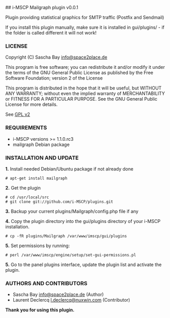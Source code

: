 ## i-MSCP Mailgraph plugin v0.0.1

Plugin providing statistical graphics for SMTP traffic (Postfix and Sendmail)

If you install this plugin manually, make sure it is installed in
gui/plugins/ - if the folder is called different it will not work!

### LICENSE

Copyright (C) Sascha Bay <info@space2place.de>

This program is free software; you can redistribute it and/or modify
it under the terms of the GNU General Public License as published by
the Free Software Foundation; version 2 of the License

This program is distributed in the hope that it will be useful,
but WITHOUT ANY WARRANTY; without even the implied warranty of
MERCHANTABILITY or FITNESS FOR A PARTICULAR PURPOSE.  See the
GNU General Public License for more details.

See [GPL v2](http://www.gnu.org/licenses/gpl-2.0.html "GPL v2")

### REQUIREMENTS

 - i-MSCP versions >= 1.1.0.rc3
 - mailgraph Debian package

### INSTALLATION AND UPDATE

**1.** Install needed Debian/Ubuntu package if not already done

	# apt-get install mailgraph

**2.** Get the plugin

	# cd /usr/local/src
	# git clone git://github.com/i-MSCP/plugins.git

**3.** Backup your current plugins/Mailgraph/config.php file if any

**4.** Copy the plugin directory into the gui/plugins directory of your i-MSCP installation.

	# cp -fR plugins/Mailgraph /var/www/imscp/gui/plugins

**5.** Set permissions by running:

	# perl /var/www/imscp/engine/setup/set-gui-permissions.pl

**5.** Go to the panel plugins interface, update the plugin list and activate the plugin.

### AUTHORS AND CONTRIBUTORS

 - Sascha Bay <info@space2place.de> (Author)
 - Laurent Declercq <l.declercq@nuxwin.com> (Contributor)

**Thank you for using this plugin.**
